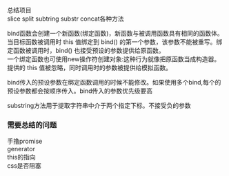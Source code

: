 总结项目  
slice split subtring substr concat各种方法    

bind函数会创建一个新函数(绑定函数)，新函数与被调用函数具有相同的函数体。当目标函数被调用时 this 值绑定到 bind() 的第一个参数，该参数不能被重写。绑定函数被调用时，bind() 也接受预设的参数提供给原函数。  
一个绑定函数也可使用new操作符创建对象:这种行为就像把原函数当成构造器。提供的 this 值被忽略，同时调用时的参数被提供给模拟函数。  

bind传入的预设参数在绑定函数调用的时候不能修改。如果使用多个bind,每个的预设参数都会按顺序传入。bind传入的参数优先级要高  

substring方法用于提取字符串中介于两个指定下标。不接受负的参数  

### 需要总结的问题 
手撸promise  
generator  
this的指向  
css是否阻塞  
